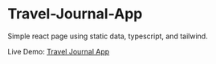 # Travel-Journal-App

Simple react page using static data, typescript, and tailwind.

Live Demo: [Travel Journal App](https://ari-travel-journal-app.netlify.app/)
